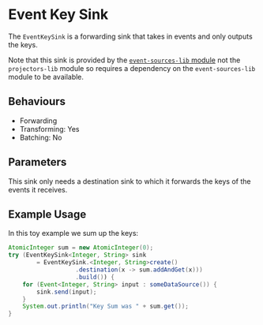 # Event Key Sink

The `EventKeySink` is a forwarding sink that takes in events and only outputs the keys.

Note that this sink is provided by the [`event-sources-lib` module](../event-sources/index.md#sinks) not the
`projectors-lib` module so requires a dependency on the `event-sources-lib` module to be available.

## Behaviours

- Forwarding
- Transforming: Yes
- Batching: No

## Parameters

This sink only needs a destination sink to which it forwards the keys of the events it receives.

## Example Usage

In this toy example we sum up the keys:

```java
AtomicInteger sum = new AtomicInteger(0);
try (EventKeySink<Integer, String> sink 
        = EventKeySink.<Integer, String>create()
                   .destination(x -> sum.addAndGet(x)))
                   .build()) {
    for (Event<Integer, String> input : someDataSource()) {
        sink.send(input);
    }
    System.out.println("Key Sum was " + sum.get());
}
```
